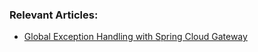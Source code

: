 ### Relevant Articles: 
- [Global Exception Handling with Spring Cloud Gateway](https://www.baeldung.com/spring-cloud-global-exception-handling)
